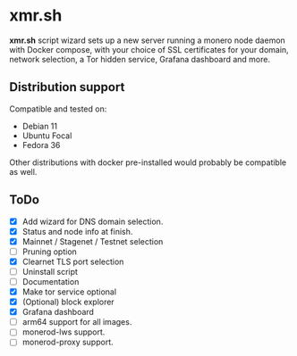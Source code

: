 # xmr.sh

**xmr.sh** script wizard sets up a new server running a monero node daemon with Docker compose, with your choice of SSL certificates for your domain, network selection, a Tor hidden service, Grafana dashboard and more.

## Distribution support

Compatible and tested on:

- Debian 11
- Ubuntu Focal
- Fedora 36

Other distributions with docker pre-installed would probably be compatible as well.

## ToDo

- [x] Add wizard for DNS domain selection.
- [x] Status and node info at finish.
- [x] Mainnet / Stagenet / Testnet selection
- [ ] Pruning option
- [x] Clearnet TLS port selection
- [ ] Uninstall script
- [ ] Documentation
- [x] Make tor service optional
- [x] (Optional) block explorer
- [x] Grafana dashboard
- [ ] arm64 support for all images.
- [ ] monerod-lws support.
- [ ] monerod-proxy support.
